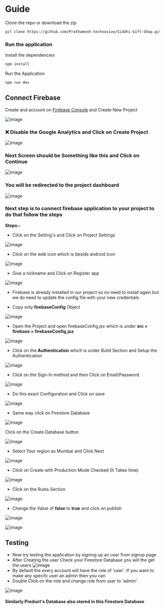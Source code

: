 
# Guide

Clone the repo or download the zip

```bash
git clone https://github.com/Prathamesh-technosive/Siddhi-Gift-Shop.git

```
### Run the application

Install the dependencies

```bash
npm install
```

Run the Application

```bash
npm run dev
```



## Connect Firebase

Create and account on [Firebase Console](https://console.firebase.google.com/) and Create New Project

![image](https://github.com/Prathamesh-technosive/Siddhi-Gift-Shop/assets/79010748/e916ab1f-8cde-4681-a6ab-e2996241ffdc)

### ❌ Disable the Google Analytics and Click on Create Project

![image](https://github.com/Prathamesh-technosive/Siddhi-Gift-Shop/assets/79010748/08b3d9f9-1072-4220-ba09-190efaff7d3b)

### Next Screen should be Something like this and Click on Continue

![image](https://github.com/Prathamesh-technosive/Siddhi-Gift-Shop/assets/79010748/0797c7d8-2697-4327-9a33-a3df6d5ac3dd)


### You will be redirected to the project dashboard


![image](https://github.com/Prathamesh-technosive/Siddhi-Gift-Shop/assets/79010748/f8ae5e9d-f6fe-451c-a0e4-ded298873ba8)

### Next step is to connect firebase application to your project to do that follow the steps

**Steps:-**

- Click on the Setting's and Click on Project Settings

![image](https://github.com/Prathamesh-technosive/Siddhi-Gift-Shop/assets/79010748/5fb8e644-dbbe-4549-8d68-96c397577661)

- Click on the web icon which is beside android icon 


![image](https://github.com/Prathamesh-technosive/Siddhi-Gift-Shop/assets/79010748/f0aa116e-48fe-458f-9219-940751a73a67)

-  Give a nickname and Click on Register app


![image](https://github.com/Prathamesh-technosive/Siddhi-Gift-Shop/assets/79010748/3b5415c6-96ea-4236-ac15-273d51f403ff)


- Firebase is already installed in our project so no need to install again but we do need to update the config file with your new credentials

- Copy only **firebaseConfig** Object

![image](https://github.com/Prathamesh-technosive/Siddhi-Gift-Shop/assets/79010748/97930f79-7818-4d34-96c4-bc6c936185c1)

- Open the Project and open firebaseConfig.jsx which is under **src > firebase > firebaseConfig.jsx**

![image](https://github.com/Prathamesh-technosive/Siddhi-Gift-Shop/assets/79010748/4543e670-0195-446d-9740-0f4ab52d50ac)

- Click on the **Authentication** which is under Build Section and Setup the Authentication

![image](https://github.com/Prathamesh-technosive/Siddhi-Gift-Shop/assets/79010748/fbce57db-3233-490b-98f9-5320d2e8a68e)

- Click on the Sign-In method and then Click on Email/Password 

![image](https://github.com/Prathamesh-technosive/Siddhi-Gift-Shop/assets/79010748/65f2d9c9-1035-4b50-ba6a-2bb5b8942a9c)

- Do this exact Configuration and Click on save


![image](https://github.com/Prathamesh-technosive/Siddhi-Gift-Shop/assets/79010748/632eac63-6398-4f48-a92c-82f41fb32e57)

- Same way click on Firestore Database

![image](https://github.com/Prathamesh-technosive/Siddhi-Gift-Shop/assets/79010748/8b2b09b5-daa0-4e57-8b49-8174893fe29f)

Click on the Create Database button 

![image](https://github.com/Prathamesh-technosive/Siddhi-Gift-Shop/assets/79010748/68b02959-38ea-4559-83ec-a43a72b0b786)

- Select Your region as Mumbai and Click Next

![image](https://github.com/Prathamesh-technosive/Siddhi-Gift-Shop/assets/79010748/f638d7ab-24d9-4624-8415-9d28d0947cbc)

- Click on Create with Production Mode Checked (It Takes time)

![image](https://github.com/Prathamesh-technosive/Siddhi-Gift-Shop/assets/79010748/79b493f7-f442-4967-b27a-b9f15ad65757)

- Click on the Rules Section 


![image](https://github.com/Prathamesh-technosive/Siddhi-Gift-Shop/assets/79010748/6de24d59-fa47-4de7-bbf6-6206d65e327f)


- Change the Value of **false** to **true** and click on publish


![image](https://github.com/Prathamesh-technosive/Siddhi-Gift-Shop/assets/79010748/d695410c-c816-447d-a71d-934f3eb38aa0)



![image](https://github.com/Prathamesh-technosive/Siddhi-Gift-Shop/assets/79010748/7561600a-df9d-47fc-8368-a14c38d82930)


## Testing

- Now try testing the application by signing up an user from signup page
- After Creating the user Check your Firestore Database you will the get the users
![image](https://github.com/Prathamesh-technosive/Siddhi-Gift-Shop/assets/79010748/1620fe8b-233a-455f-a3ea-b715cc6d97c7)
- By default the every account will have the role of 'user'. If you want to make any specifc user an admin then you can
- Double Click on the role and change role from user to 'admin'.

![image](https://github.com/Prathamesh-technosive/Siddhi-Gift-Shop/assets/79010748/8a31207d-0160-437c-8705-2854960eeb16)



#### Similarly Product's Database also stored in this Firestore Database 


